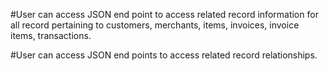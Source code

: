#User can access JSON end point to access related record information for all record pertaining to
customers, merchants, items, invoices, invoice items, transactions.

#User can access JSON end points to access  related record relationships.
